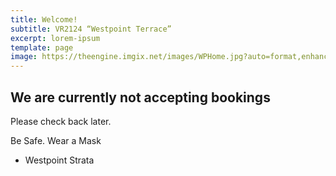 ```yaml
---
title: Welcome!
subtitle: VR2124 “Westpoint Terrace”
excerpt: lorem-ipsum
template: page
image: https://theengine.imgix.net/images/WPHome.jpg?auto=format,enhance&q=60
---
```

## We are currently not accepting bookings
Please check back later.

Be Safe. Wear a Mask
- Westpoint Strata
